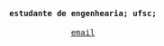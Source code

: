 <samp>
  <h4 align="center">estudante de engenhearia; ufsc;</h4>
  <p align="center">
    <a href="mailto:j.juniorpires@gmail.com">email</a>
  </p>
</samp>
